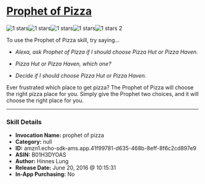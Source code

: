 # [Prophet of Pizza](http://alexa.amazon.com/#skills/amzn1.echo-sdk-ams.app.41f99781-d635-468b-8eff-8f6c2cd897e9)
![1 stars](../../images/ic_star_black_18dp_1x.png)![1 stars](../../images/ic_star_border_black_18dp_1x.png)![1 stars](../../images/ic_star_border_black_18dp_1x.png)![1 stars](../../images/ic_star_border_black_18dp_1x.png)![1 stars](../../images/ic_star_border_black_18dp_1x.png) 2

To use the Prophet of Pizza skill, try saying...

* *Alexa, ask Prophet of Pizza if I should choose Pizza Hut or Pizza Haven.*

* *Pizza Hut or Pizza Haven, which one?*

* *Decide if I should choose Pizza Hut or Pizza Haven.*

Ever frustrated which place to get pizza? The Prophet of Pizza will choose the right pizza place for you. Simply give the Prophet two choices, and it will choose the right place for you.

***

### Skill Details

* **Invocation Name:** prophet of pizza
* **Category:** null
* **ID:** amzn1.echo-sdk-ams.app.41f99781-d635-468b-8eff-8f6c2cd897e9
* **ASIN:** B01H3DYOAS
* **Author:** Hinnes Lung
* **Release Date:** June 20, 2016 @ 10:15:31
* **In-App Purchasing:** No
